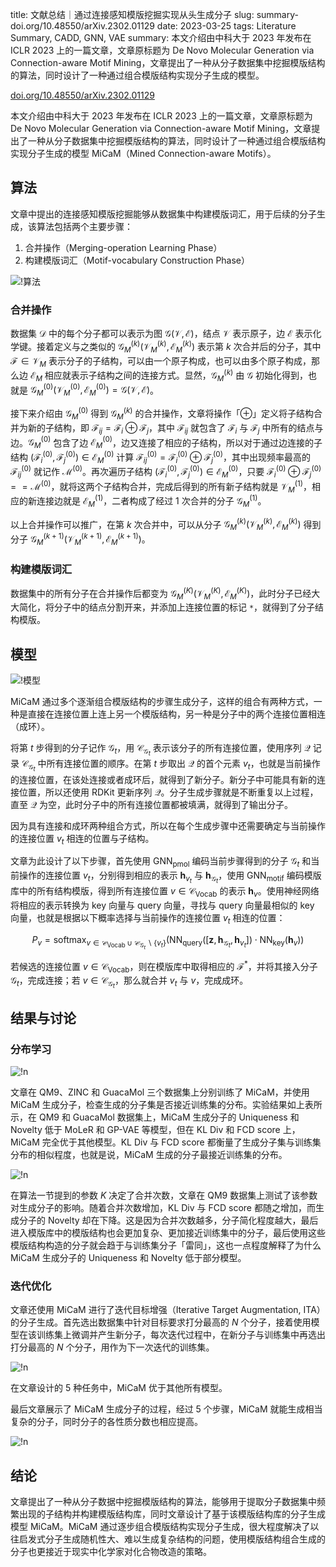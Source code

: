title: 文献总结｜通过连接感知模版挖掘实现从头生成分子
slug: summary-doi.org/10.48550/arXiv.2302.01129
date: 2023-03-25
tags: Literature Summary, CADD, GNN, VAE
summary: 本文介绍由中科大于 2023 年发布在 ICLR 2023 上的一篇文章，文章原标题为 De Novo Molecular Generation via Connection-aware Motif Mining，文章提出了一种从分子数据集中挖掘模版结构的算法，同时设计了一种通过组合模版结构实现分子生成的模型。

<i class="fa-solid fa-arrow-up-right-from-square"></i> [doi.org/10.48550/arXiv.2302.01129](https://doi.org/10.48550/arXiv.2302.01129)

本文介绍由中科大于 2023 年发布在 ICLR 2023 上的一篇文章，文章原标题为 De Novo Molecular Generation via Connection-aware Motif Mining，文章提出了一种从分子数据集中挖掘模版结构的算法，同时设计了一种通过组合模版结构实现分子生成的模型 MiCaM（Mined Connection-aware Motifs）。

## 算法

文章中提出的连接感知模版挖掘能够从数据集中构建模版词汇，用于后续的分子生成，该算法包括两个主要步骤：

1. 合并操作（Merging-operation Learning Phase）
2. 构建模版词汇（Motif-vocabulary Construction Phase）

![!算法](https://storage.live.com/items/4D18B16B8E0B1EDB!8702?authkey=ALYpzW-ZQ_VBXTU)

### 合并操作

数据集 $\mathcal{D}$ 中的每个分子都可以表示为图 $\mathcal{G(V,E)}$，结点 $\mathcal{V}$ 表示原子，边 $\mathcal{E}$ 表示化学键。接着定义与之类似的 $\mathcal{G}^{(k)}_M(\mathcal{V}^{(k)}_M,\mathcal{E}^{(k)}_M)$ 表示第 $k$ 次合并后的分子，其中 $\mathcal{F}\in\mathcal{V}_M$ 表示分子的子结构，可以由一个原子构成，也可以由多个原子构成，那么边 $\mathcal{E}_M$ 相应就表示子结构之间的连接方式。显然，$\mathcal{G}^{(k)}_M$ 由 $\mathcal{G}$ 初始化得到，也就是 $\mathcal{G}^{(0)}_M(\mathcal{V}^{(0)}_M,\mathcal{E}^{(0)}_M)=\mathcal{G(V,E)}$。

接下来介绍由 $\mathcal{G}^{(0)}_M$ 得到 $\mathcal{G}^{(k)}_M$ 的合并操作，文章将操作「$\oplus$」定义将子结构合并为新的子结构，即 $\mathcal{F}_{ij}=\mathcal{F}_i\oplus\mathcal{F}_j$，其中 $\mathcal{F}_{ij}$ 就包含了 $\mathcal{F}_i$ 与 $\mathcal{F}_j$ 中所有的结点与边。$\mathcal{G}^{(0)}_M$ 包含了边 $\mathcal{E}^{(0)}_M$，边又连接了相应的子结构，所以对于通过边连接的子结构 $(\mathcal{F}^{(0)}_i,\mathcal{F}^{(0)}_j)\in\mathcal{E}^{(0)}_M$ 计算 $\mathcal{F}^{(0)}_{ij}=\mathcal{F}^{(0)}_i\oplus\mathcal{F}^{(0)}_j$，其中出现频率最高的 $\mathcal{F}^{(0)}_{ij}$ 就记作 $\mathcal{M}^{(0)}$。再次遍历子结构 $(\mathcal{F}^{(0)}_i,\mathcal{F}^{(0)}_j)\in\mathcal{E}^{(0)}_M$，只要 $\mathcal{F}^{(0)}_i\oplus\mathcal{F}^{(0)}_j==\mathcal{M}^{(0)}$，就将这两个子结构合并，完成后得到的所有新子结构就是 $\mathcal{V}^{(1)}_M$，相应的新连接边就是 $\mathcal{E}^{(1)}_M$，二者构成了经过 1 次合并的分子 $\mathcal{G}^{(1)}_M$。

以上合并操作可以推广，在第 $k$ 次合并中，可以从分子 $\mathcal{G}^{(k)}_M(\mathcal{V}^{(k)}_M,\mathcal{E}^{(k)}_M)$ 得到分子 $\mathcal{G}^{(k+1)}_M(\mathcal{V}^{(k+1)}_M,\mathcal{E}^{(k+1)}_M)$。

### 构建模版词汇

数据集中的所有分子在合并操作后都变为 $\mathcal{G}^{(K)}_M(\mathcal{V}^{(K)}_M,\mathcal{E}^{(K)}_M)$，此时分子已经大大简化，将分子中的结点分割开来，并添加上连接位置的标记 `*`，就得到了分子结构模版。

## 模型

![!模型](https://storage.live.com/items/4D18B16B8E0B1EDB!8703?authkey=ALYpzW-ZQ_VBXTU)

MiCaM 通过多个逐渐组合模版结构的步骤生成分子，这样的组合有两种方式，一种是直接在连接位置上连上另一个模版结构，另一种是分子中的两个连接位置相连（成环）。

将第 $t$ 步得到的分子记作 $\mathcal{G}_t$，用 $\mathcal{C}_{\mathcal{G}_t}$ 表示该分子的所有连接位置，使用序列 $\mathcal{Q}$ 记录 $\mathcal{C}_{\mathcal{G}_t}$ 中所有连接位置的顺序。在第 $t$ 步取出 $\mathcal{Q}$ 的首个元素 $v_t$，也就是当前操作的连接位置，在该处连接或者成环后，就得到了新分子。新分子中可能具有新的连接位置，所以还使用 RDKit 更新序列 $\mathcal{Q}$。分子生成步骤就是不断重复以上过程，直至 $\mathcal{Q}$ 为空，此时分子中的所有连接位置都被填满，就得到了输出分子。

因为具有连接和成环两种组合方式，所以在每个生成步骤中还需要确定与当前操作的连接位置 $v_t$ 相连的位置与子结构。

文章为此设计了以下步骤，首先使用 GNN<sub>pmol</sub> 编码当前步骤得到的分子 $\mathcal{G}_t$ 和当前操作的连接位置 $v_t$，分别得到相应的表示 $\boldsymbol{h}_{v_t}$ 与 $\boldsymbol{h}_{\mathcal{G}_t}$，使用 GNN<sub>motif</sub> 编码模版库中的所有结构模版，得到所有连接位置 $v\in\mathcal{C}_\mathrm{Vocab}$ 的表示 $\boldsymbol{h}_{v}$。使用神经网络将相应的表示转换为 key 向量与 query 向量，寻找与 query 向量最相似的 key 向量，也就是根据以下概率选择与当前操作的连接位置 $v_t$ 相连的位置：

$$P_v=\mathop{\mathrm{softmax}}_{v\in\mathcal{C}_\mathrm{Vocab}\cup\mathcal{C}_{\mathcal{G}_t}\backslash\{v_t\}}(\mathrm{NN_{query}}([\boldsymbol{z},\boldsymbol{h}_{\mathcal{G}_t},\boldsymbol{h}_{v_t}])\cdot\mathrm{NN_{key}}(\boldsymbol{h}_v))$$

若候选的连接位置 $v\in\mathcal{C}_\mathrm{Vocab}$，则在模版库中取得相应的 $\mathcal{F}^*$，并将其接入分子 $\mathcal{G}_t$，完成连接；若 $v\in\mathcal{C}_{\mathcal{G}_t}$，那么就合并 $v_t$ 与 $v$，完成成环。

## 结果与讨论

### 分布学习

![!n](https://storage.live.com/items/4D18B16B8E0B1EDB!8704?authkey=ALYpzW-ZQ_VBXTU)

文章在 QM9、ZINC 和 GuacaMol 三个数据集上分别训练了 MiCaM，并使用 MiCaM 生成分子，检查生成的分子集是否接近训练集的分布。实验结果如上表所示，在 QM9 和 GuacaMol 数据集上，MiCaM 生成分子的 Uniqueness 和 Novelty 低于 MoLeR 和 GP-VAE 等模型，但在 KL Div 和 FCD score 上，MiCaM 完全优于其他模型。KL Div 与 FCD score 都衡量了生成分子集与训练集分布的相似程度，也就是说，MiCaM 生成的分子最接近训练集的分布。

![!n](https://storage.live.com/items/4D18B16B8E0B1EDB!8705?authkey=ALYpzW-ZQ_VBXTU)

在算法一节提到的参数 $K$ 决定了合并次数，文章在 QM9 数据集上测试了该参数对生成分子的影响。随着合并次数增加，KL Div 与 FCD score 都随之增加，而生成分子的 Novelty 却在下降。这是因为合并次数越多，分子简化程度越大，最后进入模版库中的模版结构也会更加复杂、更加接近训练集中的分子，最后使用这些模版结构构造的分子就会趋于与训练集分子「雷同」，这也一点程度解释了为什么 MiCaM 生成分子的 Uniqueness 和 Novelty 低于部分模型。

### 迭代优化

文章还使用 MiCaM 进行了迭代目标增强（Iterative Target Augmentation, ITA）的分子生成。首先选出数据集中针对目标要求打分最高的 $N$ 个分子，接着使用模型在该训练集上微调并产生新分子，每次迭代过程中，在新分子与训练集中再选出打分最高的 $N$ 个分子，用作为下一次迭代的训练集。

![!n](https://storage.live.com/items/4D18B16B8E0B1EDB!8706?authkey=ALYpzW-ZQ_VBXTU)

在文章设计的 5 种任务中，MiCaM 优于其他所有模型。

最后文章展示了 MiCaM 生成分子的过程，经过 5 个步骤，MiCaM 就能生成相当复杂的分子，同时分子的各性质分数也相应提高。

![!n](https://storage.live.com/items/4D18B16B8E0B1EDB!8707?authkey=ALYpzW-ZQ_VBXTU)

## 结论

文章提出了一种从分子数据中挖掘模版结构的算法，能够用于提取分子数据集中频繁出现的子结构并构建模版结构库，同时文章设计了基于该模版结构库的分子生成模型 MiCaM。MiCaM 通过逐步组合模版结构实现分子生成，很大程度解决了以往启发式分子生成随机性大、难以生成复杂结构的问题，使用模版结构组合生成的分子也更接近于现实中化学家对化合物改造的策略。